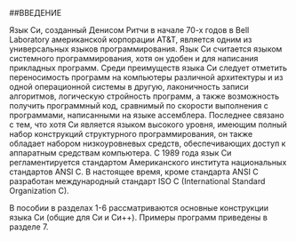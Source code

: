 ##ВВЕДЕНИЕ

Язык Си, созданный Денисом Ритчи в начале 70-х годов в Bell Laboratory американской корпорации AT&T, является одним из универсальных языков программирования. Язык Си считается языком системного программирования, хотя он удобен и для написания прикладных программ. Среди преимуществ языка Си следует отметить переносимость программ на компьютеры различной архитектуры и из одной операционной системы в другую, лаконичность записи алгоритмов, логическую стройность программ, а также возможность получить программный код, сравнимый по скорости выполнения с программами, написанными на языке ассемблера. Последнее связано с тем, что хотя Си является языком высокого уровня, имеющим полный набор конструкций структурного программирования, он также обладает набором низкоуровневых средств, обеспечивающих доступ к аппаратным средствам компьютера. С 1989 года язык Си регламентируется стандартом Американского института национальных стандартов ANSI С. В настоящее время, кроме стандарта ANSI C разработан международный стандарт ISO C (International Standard Organization C).

В пособии в разделах 1-6 рассматриваются основные конструкции языка Си (общие для Си и Си++). Примеры программ приведены в разделе 7\.